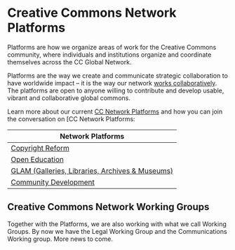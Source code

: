 # Creative Commons Network Platforms

Platforms are how we organize areas of work for the Creative Commons community, where individuals and institutions organize and coordinate themselves across the CC Global Network.

Platforms are the way we create and communicate strategic collaboration to have worldwide impact – it is the way our network [works collaboratively](/docs/Platforms-Guidelines-for-decision-making.md). The platforms are open to anyone willing to contribute and develop usable, vibrant and collaborative global commons.

Learn more about our current [CC Network Platforms](https://github.com/creativecommons/network-platforms) and how you can join the conversation on [CC Network Platforms:

| Network Platforms        | 
| ------------- |
| [Copyright Reform](/copyright-reform.md)      |
| [Open Education](/Open-Education.md)      |
| [GLAM (Galleries, Libraries, Archives & Museums)](/GLAM.md) |
| [Community Development](/community-dev.md) |

## Creative Commons Network Working Groups

Together with the Platforms, we are also working with what we call Working Groups. By now we have the Legal Working Group and the Communications Working group. More news to come. 
